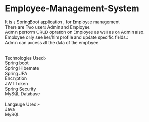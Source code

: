 # Employee-Management-System

It is a SpringBoot application , for Employee management.<br />
There are Two users Admin and Employee.<br />
Admin perform CRUD opration on Employee as well as on Admin also.<br />
Employee only see her/him profile and update specific fields.:<br />
Admin can access all the data of the employee.<br />
<br />
<br />
Technologies Used:-<br />
Spring boot <br />
Spring Hibernate <br />
Spring JPA <br />
Encryption <br />
JWT Token <br />
Spring Security <br />
MySQL Database<br />
<br />
Langauge Used:-<br />
Java<br />
MySQL<br />
